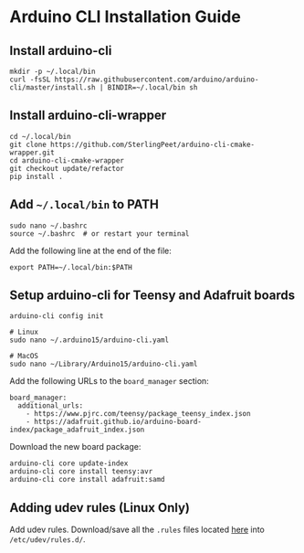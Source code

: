 # Arduino CLI Installation Guide

## Install arduino-cli
```shell
mkdir -p ~/.local/bin
curl -fsSL https://raw.githubusercontent.com/arduino/arduino-cli/master/install.sh | BINDIR=~/.local/bin sh
```

## Install arduino-cli-wrapper
```shell
cd ~/.local/bin
git clone https://github.com/SterlingPeet/arduino-cli-cmake-wrapper.git
cd arduino-cli-cmake-wrapper
git checkout update/refactor
pip install .
```

## Add `~/.local/bin` to PATH
```shell
sudo nano ~/.bashrc
source ~/.bashrc  # or restart your terminal
```

Add the following line at the end of the file:
```
export PATH=~/.local/bin:$PATH
```

## Setup arduino-cli for Teensy and Adafruit boards
```shell
arduino-cli config init

# Linux
sudo nano ~/.arduino15/arduino-cli.yaml

# MacOS
sudo nano ~/Library/Arduino15/arduino-cli.yaml
```

Add the following URLs to the `board_manager` section:
```
board_manager:
  additional_urls:
    - https://www.pjrc.com/teensy/package_teensy_index.json
    - https://adafruit.github.io/arduino-board-index/package_adafruit_index.json
```

Download the new board package:
```shell
arduino-cli core update-index
arduino-cli core install teensy:avr
arduino-cli core install adafruit:samd
```

## Adding udev rules (Linux Only)
Add udev rules. Download/save all the `.rules` files located [here](./rules/) into `/etc/udev/rules.d/`.
